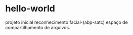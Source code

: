 # hello-world
projeto inicial reconhecimento facial-(abp-satc)
espaço de  compartilhamento de arquivos.
